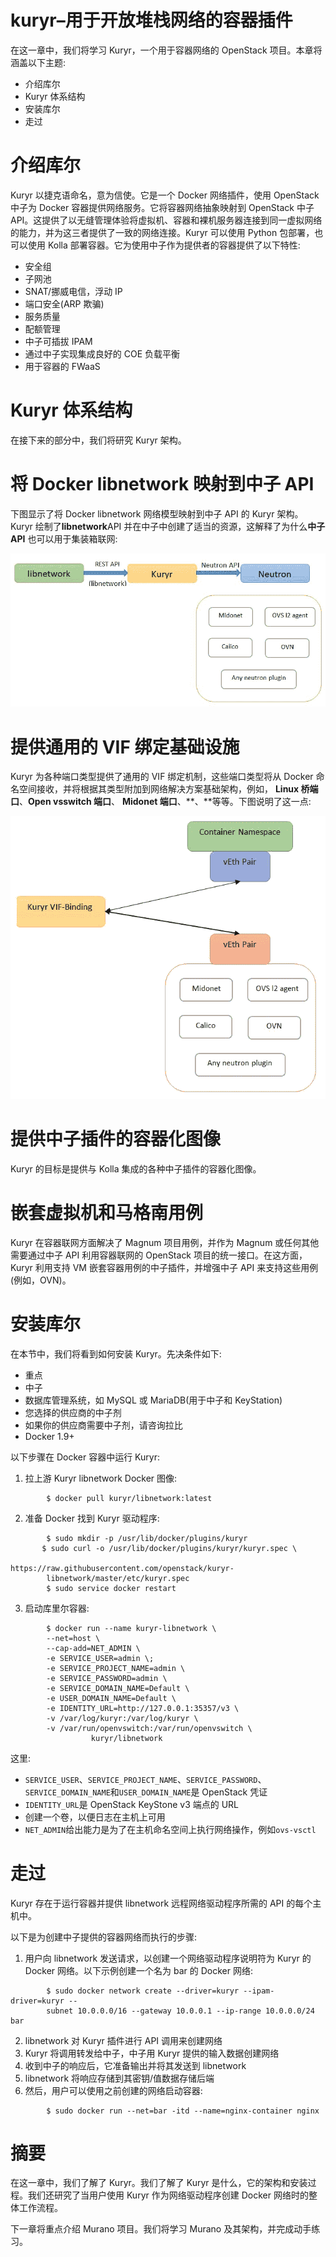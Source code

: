 # kuryr–用于开放堆栈网络的容器插件

在这一章中，我们将学习 Kuryr，一个用于容器网络的 OpenStack 项目。本章将涵盖以下主题:

*   介绍库尔
*   Kuryr 体系结构
*   安装库尔
*   走过

# 介绍库尔

Kuryr 以捷克语命名，意为信使。它是一个 Docker 网络插件，使用 OpenStack 中子为 Docker 容器提供网络服务。它将容器网络抽象映射到 OpenStack 中子 API。这提供了以无缝管理体验将虚拟机、容器和裸机服务器连接到同一虚拟网络的能力，并为这三者提供了一致的网络连接。Kuryr 可以使用 Python 包部署，也可以使用 Kolla 部署容器。它为使用中子作为提供者的容器提供了以下特性:

*   安全组
*   子网池
*   SNAT/挪威电信，浮动 IP
*   端口安全(ARP 欺骗)
*   服务质量
*   配额管理
*   中子可插拔 IPAM
*   通过中子实现集成良好的 COE 负载平衡
*   用于容器的 FWaaS

# Kuryr 体系结构

在接下来的部分中，我们将研究 Kuryr 架构。

# 将 Docker libnetwork 映射到中子 API

下图显示了将 Docker libnetwork 网络模型映射到中子 API 的 Kuryr 架构。Kuryr 绘制了**libnetwork**API 并在中子中创建了适当的资源，这解释了为什么**中子 API** 也可以用于集装箱联网:

![](img/00022.jpeg)

# 提供通用的 VIF 绑定基础设施

Kuryr 为各种端口类型提供了通用的 VIF 绑定机制，这些端口类型将从 Docker 命名空间接收，并将根据其类型附加到网络解决方案基础架构，例如， **Linux 桥端口**、**Open vsswitch 端口**、 **Midonet 端口**、**、**等等。下图说明了这一点:

![](img/00023.jpeg)

# 提供中子插件的容器化图像

Kuryr 的目标是提供与 Kolla 集成的各种中子插件的容器化图像。

# 嵌套虚拟机和马格南用例

Kuryr 在容器联网方面解决了 Magnum 项目用例，并作为 Magnum 或任何其他需要通过中子 API 利用容器联网的 OpenStack 项目的统一接口。在这方面，Kuryr 利用支持 VM 嵌套容器用例的中子插件，并增强中子 API 来支持这些用例(例如，OVN)。

# 安装库尔

在本节中，我们将看到如何安装 Kuryr。先决条件如下:

*   重点
*   中子
*   数据库管理系统，如 MySQL 或 MariaDB(用于中子和 KeyStation)
*   您选择的供应商的中子剂
*   如果你的供应商需要中子剂，请咨询拉比
*   Docker 1.9+

以下步骤在 Docker 容器中运行 Kuryr:

1.  拉上游 Kuryr libnetwork Docker 图像:

```
        $ docker pull kuryr/libnetwork:latest  
```

2.  准备 Docker 找到 Kuryr 驱动程序:

```
        $ sudo mkdir -p /usr/lib/docker/plugins/kuryr
       $ sudo curl -o /usr/lib/docker/plugins/kuryr/kuryr.spec \ 
                     https://raw.githubusercontent.com/openstack/kuryr-
        libnetwork/master/etc/kuryr.spec
        $ sudo service docker restart  
```

3.  启动库里尔容器:

```
        $ docker run --name kuryr-libnetwork \
        --net=host \
        --cap-add=NET_ADMIN \
        -e SERVICE_USER=admin \;
        -e SERVICE_PROJECT_NAME=admin \
        -e SERVICE_PASSWORD=admin \
        -e SERVICE_DOMAIN_NAME=Default \
        -e USER_DOMAIN_NAME=Default \
        -e IDENTITY_URL=http://127.0.0.1:35357/v3 \
        -v /var/log/kuryr:/var/log/kuryr \
        -v /var/run/openvswitch:/var/run/openvswitch \
                  kuryr/libnetwork  
```

这里:

*   `SERVICE_USER`、`SERVICE_PROJECT_NAME`、`SERVICE_PASSWORD`、`SERVICE_DOMAIN_NAME`和`USER_DOMAIN_NAME`是 OpenStack 凭证
*   `IDENTITY_URL`是 OpenStack KeyStone v3 端点的 URL
*   创建一个卷，以便日志在主机上可用
*   `NET_ADMIN`给出能力是为了在主机命名空间上执行网络操作，例如`ovs-vsctl`

# 走过

Kuryr 存在于运行容器并提供 libnetwork 远程网络驱动程序所需的 API 的每个主机中。

以下是为创建中子提供的容器网络而执行的步骤:

1.  用户向 libnetwork 发送请求，以创建一个网络驱动程序说明符为 Kuryr 的 Docker 网络。以下示例创建一个名为 bar 的 Docker 网络:

```
        $ sudo docker network create --driver=kuryr --ipam-driver=kuryr --
        subnet 10.0.0.0/16 --gateway 10.0.0.1 --ip-range 10.0.0.0/24 bar  
```

2.  libnetwork 对 Kuryr 插件进行 API 调用来创建网络
3.  Kuryr 将调用转发给中子，中子用 Kuryr 提供的输入数据创建网络
4.  收到中子的响应后，它准备输出并将其发送到 libnetwork
5.  libnetwork 将响应存储到其密钥/值数据存储后端
6.  然后，用户可以使用之前创建的网络启动容器:

```
        $ sudo docker run --net=bar -itd --name=nginx-container nginx
```

# 摘要

在这一章中，我们了解了 Kuryr。我们了解了 Kuryr 是什么，它的架构和安装过程。我们还研究了当用户使用 Kuryr 作为网络驱动程序创建 Docker 网络时的整体工作流程。

下一章将重点介绍 Murano 项目。我们将学习 Murano 及其架构，并完成动手练习。